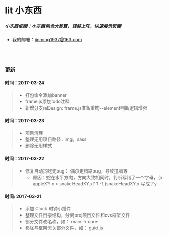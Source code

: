 # lit 小东西
##### 小东西框架：小东西包含大智慧，轻装上阵，快速展示页面
* 我的邮箱：jinming1937@163.com
 <br/>
 <br/>
 
### 更新<br/>
#### 时间：2017-03-24<br/>
>* 打包命令添加banner
>* frame.js添加todo注释
>* 新增分支reDesign: frame.js准备重构--element判断逻辑增强<br/>

#### 时间：2017-03-23<br/>
>* 项目清理<br/>
>* 整理无用项目路径 : img，sass <br/>
>* 删除无用样式<br/>

#### 时间：2017-03-22<br/>
>* 修复自动贪吃蛇bug： 偶尔走错路bug，导致撞墙等<br/>
>	* 原因：蛇在水平方向，方向大致相同时，判断写错了一个字母，（x: appleXY.x > snakeHeadXY.x? 1:-1,)snakeHeadXY.x 写成了y<br/>

#### 时间: 2017-03-21<br/>
>* 添加 Clock 时钟小插件<br/>
>* 整理文件目录结构，分离proj项目文件和cvs框架文件<br/>
>* 部分文件改名称，如： main -> core<br/>
>* 移除与框架无关部分文件，如： guid.js<br/>
